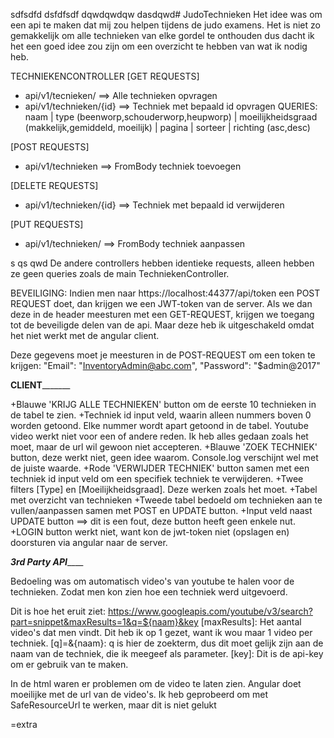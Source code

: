 sdfsdfd  dsfdfsdf
dqwdqwdqw
dasdqwd# JudoTechnieken
Het idee was om een api te maken dat mij zou helpen tijdens de judo examens. Het is niet zo gemakkelijk om alle technieken van elke gordel te onthouden
dus dacht ik het een goed idee zou zijn om een overzicht te hebben van wat ik nodig heb.

TECHNIEKENCONTROLLER
[GET REQUESTS]
+ api/v1/tecnieken/ ==> Alle technieken opvragen
+ api/v1/technieken/{id} ==> Techniek met bepaald id opvragen
QUERIES: naam | type (beenworp,schouderworp,heupworp)  | moeilijkheidsgraad (makkelijk,gemiddeld, moeilijk) | pagina | sorteer | richting (asc,desc)

[POST REQUESTS]
+ api/v1/technieken ==> FromBody techniek toevoegen

[DELETE REQUESTS]
+ api/v1/technieken/{id} ==> Techniek met bepaald id verwijderen

[PUT REQUESTS]
+ api/v1/technieken/ ==> FromBody techniek aanpassen

s	qs	qwd
De andere controllers hebben identieke requests, alleen hebben ze geen queries zoals de main TechniekenController.

BEVEILIGING: Indien men naar https://localhost:44377/api/token een POST REQUEST doet, dan krijgen we een JWT-token van de server. Als we dan deze in 
de header meesturen met een GET-REQUEST, krijgen we toegang tot de beveiligde delen van de api. Maar deze heb ik uitgeschakeld omdat het niet werkt met de
angular client.

Deze gegevens moet je meesturen in de POST-REQUEST om een token te krijgen:
"Email": "InventoryAdmin@abc.com",
"Password": "$admin@2017"

____________________________________________________CLIENT___________________________________________________________

+Blauwe 'KRIJG ALLE TECHNIEKEN' button om de eerste 10 technieken in de tabel te zien.
+Techniek id input veld, waarin alleen nummers boven 0 worden getoond. Elke nummer wordt apart getoond in de tabel. Youtube video werkt niet voor een of andere reden.
 Ik heb alles gedaan zoals het moet, maar de url wil gewoon niet accepteren.
+Blauwe 'ZOEK TECHNIEK' button, deze werkt niet, geen idee waarom. Console.log verschijnt wel met de juiste waarde.
+Rode 'VERWIJDER TECHNIEK' button samen met een techniek id input veld om een specifiek techniek te verwijderen.
+Twee filters [Type] en [Moeilijkheidsgraad]. Deze werken zoals het moet.
+Tabel met overzicht van technieken
+Tweede tabel bedoeld om technieken aan te vullen/aanpassen samen met POST en UPDATE button.
+Input veld naast UPDATE button ==> dit is een fout, deze button heeft geen enkele nut.
+LOGIN button werkt niet, want kon de jwt-token niet (opslagen en) doorsturen via angular naar de server.

___________________________________________________3rd Party API_______________________________________________________

Bedoeling was om automatisch video's van youtube te halen voor de technieken. Zodat men kon zien hoe een techniek werd uitgevoerd.

Dit is hoe het eruit ziet: https://www.googleapis.com/youtube/v3/search?part=snippet&maxResults=1&q=${naam}&key
[maxResults]: Het aantal video's dat men vindt. Dit heb ik op 1 gezet, want ik wou maar 1 video per techniek.
[q]=&{naam}: q is hier de zoekterm, dus dit moet gelijk zijn aan de naam van de techniek, die ik meegeef als parameter.
[key]: Dit is de api-key om er gebruik van te maken.

In de html waren er problemen om de video te laten zien. Angular doet moeilijke met de url van de video's. Ik heb geprobeerd om met SafeResourceUrl te werken, maar dit is niet gelukt


=extra
